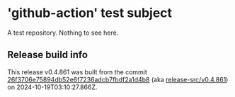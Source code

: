 # 'github-action' test subject

A test repository. Nothing to see here.


## Release build info

This release v0.4.861 was built from the commit [26f3706e75894db52e6f7236adcb7fbdf2a1d4b8](https://github.com/kattecon/gh-release-test-ga/tree/26f3706e75894db52e6f7236adcb7fbdf2a1d4b8) (aka [release-src/v0.4.861](https://github.com/kattecon/gh-release-test-ga/tree/release-src/v0.4.861)) on 2024-10-19T03:10:27.866Z.
        